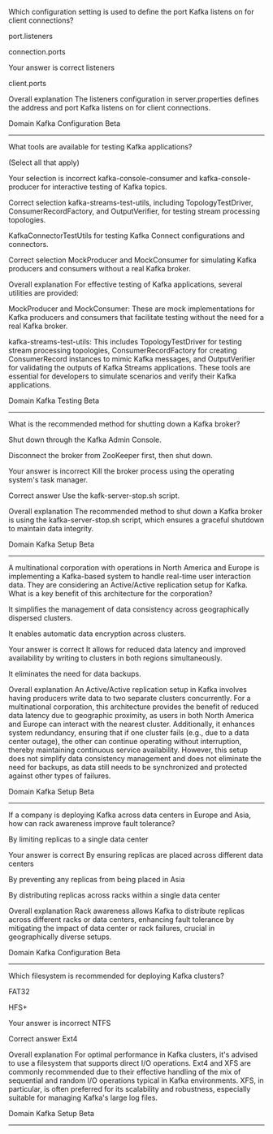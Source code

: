 Which configuration setting is used to define the port Kafka listens on for client connections?

port.listeners

connection.ports

Your answer is correct
listeners

client.ports

Overall explanation
The listeners configuration in server.properties defines the address and port Kafka listens on for client connections.

Domain
Kafka Configuration
Beta

---


What tools are available for testing Kafka applications?

(Select all that apply)

Your selection is incorrect
kafka-console-consumer and kafka-console-producer for interactive testing of Kafka topics.

Correct selection
kafka-streams-test-utils, including TopologyTestDriver, ConsumerRecordFactory, and OutputVerifier, for testing stream processing topologies.

KafkaConnectorTestUtils for testing Kafka Connect configurations and connectors.

Correct selection
MockProducer and MockConsumer for simulating Kafka producers and consumers without a real Kafka broker.

Overall explanation
For effective testing of Kafka applications, several utilities are provided:

MockProducer and MockConsumer: These are mock implementations for Kafka producers and consumers that facilitate testing without the need for a real Kafka broker.

kafka-streams-test-utils: This includes TopologyTestDriver for testing stream processing topologies, ConsumerRecordFactory for creating ConsumerRecord instances to mimic Kafka messages, and OutputVerifier for validating the outputs of Kafka Streams applications. These tools are essential for developers to simulate scenarios and verify their Kafka applications.

Domain
Kafka Testing
Beta

---


What is the recommended method for shutting down a Kafka broker?

Shut down through the Kafka Admin Console.

Disconnect the broker from ZooKeeper first, then shut down.

Your answer is incorrect
Kill the broker process using the operating system's task manager.

Correct answer
Use the kafk-server-stop.sh script.

Overall explanation
The recommended method to shut down a Kafka broker is using the kafka-server-stop.sh script, which ensures a graceful shutdown to maintain data integrity.

Domain
Kafka Setup
Beta

---


A multinational corporation with operations in North America and Europe is implementing a Kafka-based system to handle real-time user interaction data. They are considering an Active/Active replication setup for Kafka. What is a key benefit of this architecture for the corporation?

It simplifies the management of data consistency across geographically dispersed clusters.

It enables automatic data encryption across clusters.

Your answer is correct
It allows for reduced data latency and improved availability by writing to clusters in both regions simultaneously.

It eliminates the need for data backups.

Overall explanation
An Active/Active replication setup in Kafka involves having producers write data to two separate clusters concurrently. For a multinational corporation, this architecture provides the benefit of reduced data latency due to geographic proximity, as users in both North America and Europe can interact with the nearest cluster. Additionally, it enhances system redundancy, ensuring that if one cluster fails (e.g., due to a data center outage), the other can continue operating without interruption, thereby maintaining continuous service availability. However, this setup does not simplify data consistency management and does not eliminate the need for backups, as data still needs to be synchronized and protected against other types of failures.

Domain
Kafka Setup
Beta

---


If a company is deploying Kafka across data centers in Europe and Asia, how can rack awareness improve fault tolerance?

By limiting replicas to a single data center

Your answer is correct
By ensuring replicas are placed across different data centers

By preventing any replicas from being placed in Asia

By distributing replicas across racks within a single data center

Overall explanation
Rack awareness allows Kafka to distribute replicas across different racks or data centers, enhancing fault tolerance by mitigating the impact of data center or rack failures, crucial in geographically diverse setups.

Domain
Kafka Configuration
Beta

---


Which filesystem is recommended for deploying Kafka clusters?

FAT32

HFS+

Your answer is incorrect
NTFS

Correct answer
Ext4

Overall explanation
For optimal performance in Kafka clusters, it's advised to use a filesystem that supports direct I/O operations. Ext4 and XFS are commonly recommended due to their effective handling of the mix of sequential and random I/O operations typical in Kafka environments. XFS, in particular, is often preferred for its scalability and robustness, especially suitable for managing Kafka's large log files.

Domain
Kafka Setup
Beta

---